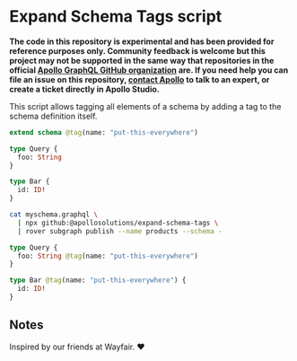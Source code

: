 # Expand Schema Tags script

**The code in this repository is experimental and has been provided for reference purposes only. Community feedback is welcome but this project may not be supported in the same way that repositories in the official [Apollo GraphQL GitHub organization](https://github.com/apollographql) are. If you need help you can file an issue on this repository, [contact Apollo](https://www.apollographql.com/contact-sales) to talk to an expert, or create a ticket directly in Apollo Studio.**

This script allows tagging all elements of a schema by adding a tag to the
schema definition itself.

```graphql
extend schema @tag(name: "put-this-everywhere")

type Query {
  foo: String
}

type Bar {
  id: ID!
}
```

```sh
cat myschema.graphql \
  | npx github:@apollosolutions/expand-schema-tags \
  | rover subgraph publish --name products --schema -
```

```graphql
type Query {
  foo: String @tag(name: "put-this-everywhere")
}

type Bar @tag(name: "put-this-everywhere") {
  id: ID!
}
```

## Notes

Inspired by our friends at Wayfair. ❤️

